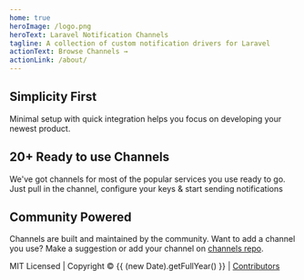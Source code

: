 ```yaml
---
home: true
heroImage: /logo.png
heroText: Laravel Notification Channels
tagline: A collection of custom notification drivers for Laravel
actionText: Browse Channels →
actionLink: /about/
---
```


<div class="features">
  <div class="feature">
    <h2>Simplicity First</h2>
    <p>Minimal setup with quick integration helps you focus on developing your newest product.</p>
  </div>
  <div class="feature">
    <h2>20+ Ready to use Channels</h2>
    <p>We've got channels for most of the popular services you use ready to go. Just pull in the channel, configure your keys & start sending notifications</p>
  </div>
  <div class="feature">
    <h2>Community Powered</h2>
    <p>Channels are built and maintained by the community. Want to add a channel you use? Make a suggestion or add your channel on <a href="https://github.com/laravel-notification-channels/channels">channels repo</a>.</p>
  </div>
</div>

<div class="footer">
    MIT Licensed | Copyright © {{ (new Date).getFullYear() }} | <a href="https://github.com/orgs/laravel-notification-channels/people">Contributors</a>
  </div>
